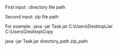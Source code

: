 First input : directory file path

Second input: zip file path

For example : java -jar Task.jar C:\\Users\\Desktop\\Jar  C:\\Users\\Desktop\\Copy

java -jar Task.jar directory_path zip_path
